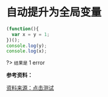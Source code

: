 # 自动提升为全局变量

```js
(function(){
  var x = y = 1;
})();
console.log(y);
console.log(x);
```

?> `结果是`  1  error

**参考资料：**

[资料来源：点击测试](http://javascript-puzzlers.herokuapp.com/)